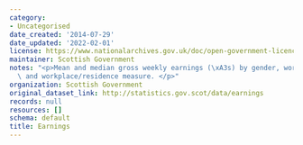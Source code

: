 ```yaml
---
category:
- Uncategorised
date_created: '2014-07-29'
date_updated: '2022-02-01'
license: https://www.nationalarchives.gov.uk/doc/open-government-licence/version/3/
maintainer: Scottish Government
notes: "<p>Mean and median gross weekly earnings (\xA3s) by gender, working pattern\
  \ and workplace/residence measure. </p>"
organization: Scottish Government
original_dataset_link: http://statistics.gov.scot/data/earnings
records: null
resources: []
schema: default
title: Earnings
---
```


